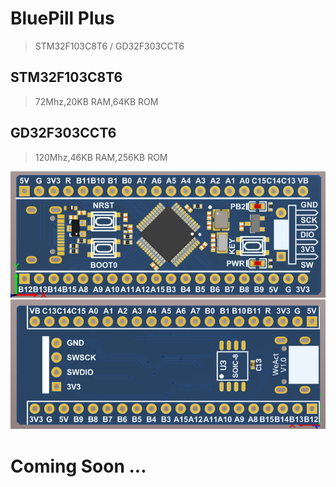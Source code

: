 # BluePill Plus
> STM32F103C8T6 / GD32F303CCT6

## STM32F103C8T6
> 72Mhz,20KB RAM,64KB ROM
## GD32F303CCT6
> 120Mhz,46KB RAM,256KB ROM

![](Images/BluePill-Pus-Top.png)
![](Images/BluePill-Pus-Bottom.png)

# Coming Soon ...